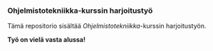 ### Ohjelmistotekniikka-kurssin harjoitustyö

Tämä repositorio sisältää *Ohjelmistotekniikka*-kurssin harjoitustyön.

**Työ on vielä vasta alussa!**
